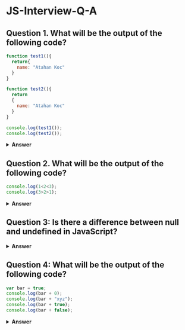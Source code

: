 # JS-Interview-Q-A


## Question 1. What will be the output of the following code?

``` javascript
function test1(){
  return{
    name: "Atahan Koc"
  }
}

function test2(){
  return 
  {
    name: "Atahan Koc"
  }
}

console.log(test1());
console.log(test2());
```
<details><summary><b>Answer</b></summary>

{ name: 'Atahan Koc' }
undefined

The code defines two functions, test1 and test2.

In test1, an object with the name property set to "Atahan Koc" is returned. In test2, a line break after the return statement causes JavaScript's automatic semicolon insertion rule to add a semicolon. As a result, the return statement returns an empty value, leading to undefined being returned.

When test1() is called, it returns an object { name: 'Atahan Koc' }.

When test2() is called, it returns undefined.

The difference in return values arises due to the line break and automatic semicolon insertion in test2.

</details>

## Question 2. What will be the output of the following code?

```javascript
console.log(1<2<3);
console.log(3>2>1); 

```
<details><summary><b>Answer</b></summary>

true
false

First, 1 < 2 is evaluated, which returns true because 1 is less than 2.
Then, true < 3 is evaluated. JavaScript automatically converts logical values to numerical values, with true being converted to 1.
As a result, the expression is evaluated as 1 < 3, which is true.
Therefore, the first console.log prints true.
The second console.log expression evaluates the expression 3 > 2 > 1. It is also evaluated from left to right.

First, 3 > 2 is evaluated, which returns true because 3 is greater than 2.
Then, true > 1 is evaluated. JavaScript automatically converts true to the numerical value 1.
However, it's important to note that 1 > 1 is false because 1 is not greater than 1; it's equal to 1.
Therefore, the expression is evaluated as true > 1, which is false.
As a result, the second console.log prints false.
</details>


##  Question 3: Is there a difference between null and undefined in JavaScript?

<details><summary><b>Answer</b></summary>

JavaScript, unlike some other languages, treats null and undefined as two distinct concepts.

In JavaScript, undefined means that a variable has been declared but has not been assigned a value yet.

On the other hand, null is an assignment value that can be assigned to a variable to represent the absence of a value. When we use the typeof operator on null, it returns "object" indicating that null is considered an empty object reference.

</details>


## Question 4: What will be the output of the following code?

``` javascript
var bar = true;
console.log(bar + 0);   
console.log(bar + "xyz");  
console.log(bar + true);  
console.log(bar + false); 
```

<details><summary><b>Answer</b></summary>

output:
1 <br>
"truexyz" <br>
2 <br>
1 

</details>
